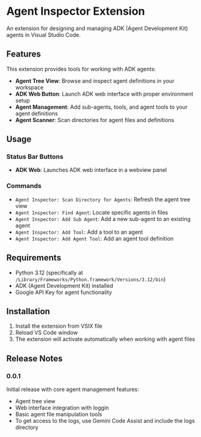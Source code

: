 # Agent Inspector Extension

An extension for designing and managing ADK (Agent Development Kit) agents in Visual Studio Code.

## Features

This extension provides tools for working with ADK agents:

- **Agent Tree View**: Browse and inspect agent definitions in your workspace
- **ADK Web Button**: Launch ADK web interface with proper environment setup
- **Agent Management**: Add sub-agents, tools, and agent tools to your agent definitions
- **Agent Scanner**: Scan directories for agent files and definitions

## Usage

### Status Bar Buttons

- **ADK Web**: Launches ADK web interface in a webview panel

### Commands

- `Agent Inspector: Scan Directory for Agents`: Refresh the agent tree view
- `Agent Inspector: Find Agent`: Locate specific agents in files
- `Agent Inspector: Add Sub Agent`: Add a new sub-agent to an existing agent
- `Agent Inspector: Add Tool`: Add a tool to an agent
- `Agent Inspector: Add Agent Tool`: Add an agent tool definition

## Requirements

- Python 3.12 (specifically at `/Library/Frameworks/Python.framework/Versions/3.12/bin`)
- ADK (Agent Development Kit) installed
- Google API Key for agent functionality

## Installation

1. Install the extension from VSIX file
2. Reload VS Code window
3. The extension will activate automatically when working with agent files

## Release Notes

### 0.0.1

Initial release with core agent management features:
- Agent tree view
- Web interface integration with loggin
- Basic agent file manipulation tools
- To get access to the logs, use Gemini Code Assist and include the logs directory
